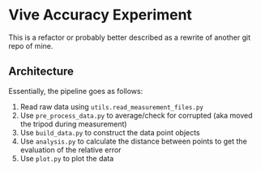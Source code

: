 # Vive Accuracy Experiment

This is a refactor or probably better described as a rewrite of another git repo of mine. 

## Architecture

Essentially, the pipeline goes as follows:

1. Read raw data using `utils.read_measurement_files.py`
2. Use `pre_process_data.py` to average/check for corrupted (aka moved the tripod during measurement)
3. Use `build_data.py` to construct the data point objects
4. Use `analysis.py` to calculate the distance between points to get the evaluation of the relative error
5. Use `plot.py` to plot the data
